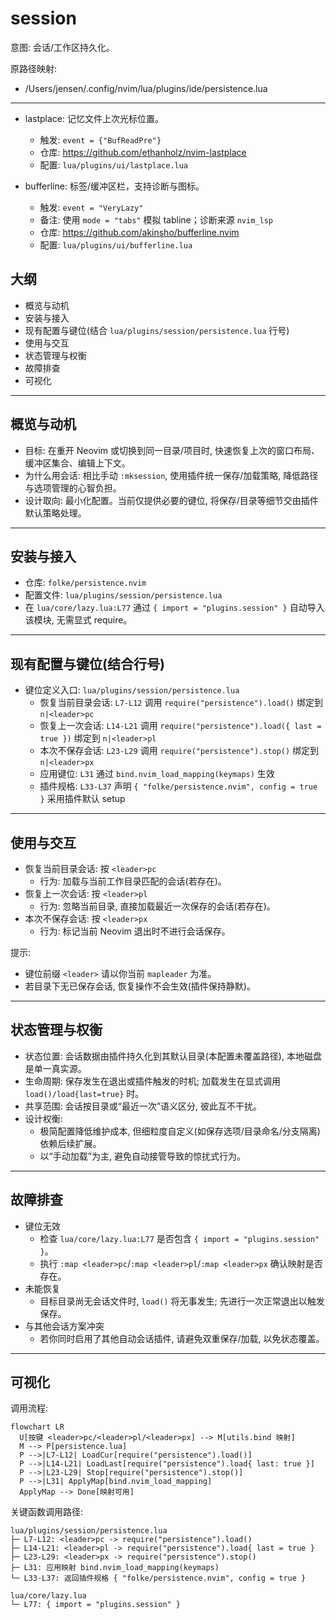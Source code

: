 # session

意图: 会话/工作区持久化。

原路径映射:

- /Users/jensen/.config/nvim/lua/plugins/ide/persistence.lua

---

- lastplace: 记忆文件上次光标位置。
    - 触发: `event = {"BufReadPre"}`
    - 仓库: <https://github.com/ethanholz/nvim-lastplace>
    - 配置: `lua/plugins/ui/lastplace.lua`

- bufferline: 标签/缓冲区栏，支持诊断与图标。
    - 触发: `event = "VeryLazy"`
    - 备注: 使用 `mode = "tabs"` 模拟 tabline；诊断来源 `nvim_lsp`
    - 仓库: <https://github.com/akinsho/bufferline.nvim>
    - 配置: `lua/plugins/ui/bufferline.lua`

## 大纲

- 概览与动机
- 安装与接入
- 现有配置与键位(结合 `lua/plugins/session/persistence.lua` 行号)
- 使用与交互
- 状态管理与权衡
- 故障排查
- 可视化

---

## 概览与动机

- 目标: 在重开 Neovim 或切换到同一目录/项目时, 快速恢复上次的窗口布局、缓冲区集合、编辑上下文。
- 为什么用会话: 相比手动 `:mksession`, 使用插件统一保存/加载策略, 降低路径与选项管理的心智负担。
- 设计取向: 最小化配置。当前仅提供必要的键位, 将保存/目录等细节交由插件默认策略处理。

---

## 安装与接入

- 仓库: `folke/persistence.nvim`
- 配置文件: `lua/plugins/session/persistence.lua`
- 在 `lua/core/lazy.lua:L77` 通过 `{ import = "plugins.session" }` 自动导入该模块, 无需显式 require。

---

## 现有配置与键位(结合行号)

- 键位定义入口: `lua/plugins/session/persistence.lua`
    - 恢复当前目录会话: `L7-L12` 调用 `require("persistence").load()` 绑定到 `n|<leader>pc`
    - 恢复上一次会话: `L14-L21` 调用 `require("persistence").load({ last = true })` 绑定到 `n|<leader>pl`
    - 本次不保存会话: `L23-L29` 调用 `require("persistence").stop()` 绑定到 `n|<leader>px`
    - 应用键位: `L31` 通过 `bind.nvim_load_mapping(keymaps)` 生效
    - 插件规格: `L33-L37` 声明 `{ "folke/persistence.nvim", config = true }` 采用插件默认 setup

---

## 使用与交互

- 恢复当前目录会话: 按 `<leader>pc`
    - 行为: 加载与当前工作目录匹配的会话(若存在)。
- 恢复上一次会话: 按 `<leader>pl`
    - 行为: 忽略当前目录, 直接加载最近一次保存的会话(若存在)。
- 本次不保存会话: 按 `<leader>px`
    - 行为: 标记当前 Neovim 退出时不进行会话保存。

提示:

- 键位前缀 `<leader>` 请以你当前 `mapleader` 为准。
- 若目录下无已保存会话, 恢复操作不会生效(插件保持静默)。

---

## 状态管理与权衡

- 状态位置: 会话数据由插件持久化到其默认目录(本配置未覆盖路径), 本地磁盘是单一真实源。
- 生命周期: 保存发生在退出或插件触发的时机; 加载发生在显式调用 `load()/load{last=true}` 时。
- 共享范围: 会话按目录或“最近一次”语义区分, 彼此互不干扰。
- 设计权衡:
    - 极简配置降低维护成本, 但细粒度自定义(如保存选项/目录命名/分支隔离)依赖后续扩展。
    - 以“手动加载”为主, 避免自动接管导致的惊扰式行为。

---

## 故障排查

- 键位无效
    - 检查 `lua/core/lazy.lua:L77` 是否包含 `{ import = "plugins.session" }`。
    - 执行 `:map <leader>pc`/`:map <leader>pl`/`:map <leader>px` 确认映射是否存在。
- 未能恢复
    - 目标目录尚无会话文件时, `load()` 将无事发生; 先进行一次正常退出以触发保存。
- 与其他会话方案冲突
    - 若你同时启用了其他自动会话插件, 请避免双重保存/加载, 以免状态覆盖。

---

## 可视化

调用流程:

```mermaid
flowchart LR
  U[按键 <leader>pc/<leader>pl/<leader>px] --> M[utils.bind 映射]
  M --> P[persistence.lua]
  P -->|L7-L12| LoadCur[require("persistence").load()]
  P -->|L14-L21| LoadLast[require("persistence").load{ last: true }]
  P -->|L23-L29| Stop[require("persistence").stop()]
  P -->|L31| ApplyMap[bind.nvim_load_mapping]
  ApplyMap --> Done[映射可用]
```

关键函数调用路径:

```
lua/plugins/session/persistence.lua
├─ L7-L12: <leader>pc -> require("persistence").load()
├─ L14-L21: <leader>pl -> require("persistence").load{ last = true }
├─ L23-L29: <leader>px -> require("persistence").stop()
├─ L31: 应用映射 bind.nvim_load_mapping(keymaps)
└─ L33-L37: 返回插件规格 { "folke/persistence.nvim", config = true }

lua/core/lazy.lua
└─ L77: { import = "plugins.session" }
